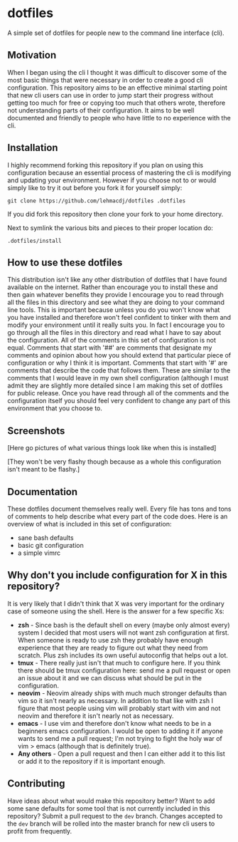# dotfiles
A simple set of dotfiles for people new to the command line interface (cli).

## Motivation
When I began using the cli I thought it was difficult to discover some of the most basic things that were necessary in order to create a good cli configuration.
This repository aims to be an effective minimal starting point that new cli users can use in order to jump start their progress without getting too much for free or copying too much that others wrote, therefore not understanding parts of their configuration.
It aims to be well documented and friendly to people who have little to no experience with the cli.

## Installation
I highly recommend forking this repository if you plan on using this configuration because an essential process of mastering the cli is modifying and updating your environment.
However if you choose not to or would simply like to try it out before you fork it for yourself simply:

```
git clone https://github.com/lehmacdj/dotfiles .dotfiles
```

If you did fork this repository then clone your fork to your home directory.


Next to symlink the various bits and pieces to their proper location do:

```
.dotfiles/install
```

## How to use these dotfiles
This distribution isn't like any other distribution of dotfiles that I have found available on the internet.
Rather than encourage you to install these and then gain whatever benefits they provide I encourage you to read through all the files in this directory and see what they are doing to your command line tools.
This is important because unless you do you won't know what you have installed and therefore won't feel confident to tinker with them and modify your environment until it really suits you.
In fact I encourage you to go through all the files in this directory and read what I have to say about the configuration.
All of the comments in this set of configuration is not equal.
Comments that start with '##' are comments that designate my comments and opinion about how you should extend that particular piece of configuration or why I think it is important.
Comments that start with '#' are comments that describe the code that follows them.
These are similar to the comments that I would leave in my own shell configuration (although I must admit they are slightly more detailed since I am making this set of dotfiles for public release.
Once you have read through all of the comments and the configuration itself you should feel very confident to change any part of this environment that you choose to.

## Screenshots
[Here go pictures of what various things look like when this is installed]


[They won't be very flashy though because as a whole this configuration isn't meant to be flashy.]

## Documentation
These dotfiles document themselves really well.
Every file has tons and tons of comments to help describe what every part of the code does.
Here is an overview of what is included in this set of configuration:

+ sane bash defaults
+ basic git configuration
+ a simple vimrc

## Why don't you include configuration for X in this repository?
It is very likely that I didn't think that X was very important for the ordinary case of someone using the shell.
Here is the answer for a few specific Xs:

+ **zsh** -
    Since bash is the default shell on every (maybe only almost every) system I decided that most users will not want zsh configuration at first.
    When someone is ready to use zsh they probably have enough experience that they are ready to figure out what they need from scratch.
    Plus zsh includes its own useful autoconfig that helps out a lot.
+ **tmux** -
    There really just isn't that much to configure here.
    If you think there should be tmux configuration here: send me a pull request or open an issue about it and we can discuss what should be put in the configuration.
+ **neovim** -
    Neovim already ships with much much stronger defaults than vim so it isn't nearly as necessary.
    In addition to that like with zsh I figure that most people using vim will probably start with vim and not neovim and therefore it isn't nearly not as necessary.
+ **emacs** -
    I use vim and therefore don't know what needs to be in a beginners emacs configuration.
    I would be open to adding it if anyone wants to send me a pull request; I'm not trying to fight the holy war of vim > emacs (although that is definitely true).
+ **Any others** -
    Open a pull request and then I can either add it to this list or add it to the repository if it is important enough.

## Contributing
Have ideas about what would make this repository better?
Want to add some sane defaults for some tool that is not currently included in this repository?
Submit a pull request to the `dev` branch.
Changes accepted to the `dev` branch will be rolled into the master branch for new cli users to profit from frequently.
